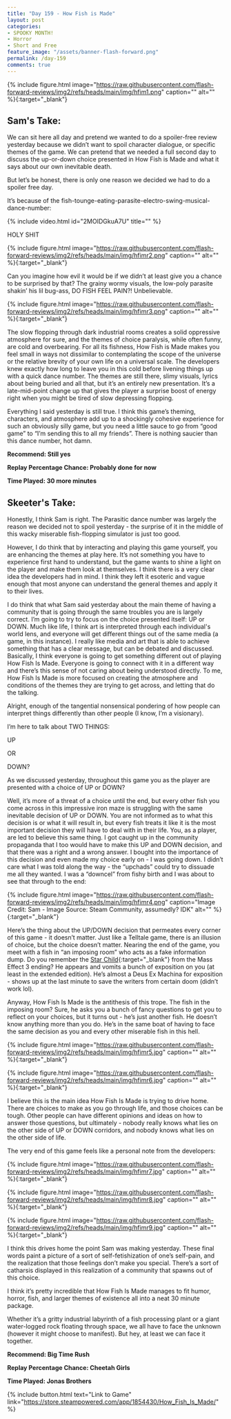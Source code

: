```yaml
---
title: "Day 159 - How Fish is Made"
layout: post
categories:
- SPOOKY MONTH!
- Horror
- Short and Free
feature_image: "/assets/banner-flash-forward.png"
permalink: /day-159
comments: true
---
```


{% include figure.html image="https://raw.githubusercontent.com/flash-forward-reviews/img2/refs/heads/main/img/hfim1.png" caption="" alt="" %}{:target="_blank"}

## Sam's Take:

We can sit here all day and pretend we wanted to do a spoiler-free review yesterday because we didn’t want to spoil character dialogue, or specific themes of the game. We can pretend that we needed a full second day to discuss the up-or-down choice presented in How Fish is Made and what it says about our own inevitable death.

But let’s be honest, there is only one reason we decided we had to do a spoiler free day.

It’s because of the fish-tounge-eating-parasite-electro-swing-musical-dance-number:

{% include video.html id="2MOIDGkuA7U" title="" %}

HOLY SHIT

{% include figure.html image="https://raw.githubusercontent.com/flash-forward-reviews/img2/refs/heads/main/img/hfimr2.png" caption="" alt="" %}{:target="_blank"}

Can you imagine how evil it would be if we didn’t at least give you a chance to be surprised by that? The grainy wormy visuals, the low-poly parasite shakin’ his lil bug-ass, DO FISH FEEL PAIN?! Unbelievable.

{% include figure.html image="https://raw.githubusercontent.com/flash-forward-reviews/img2/refs/heads/main/img/hfimr3.png" caption="" alt="" %}{:target="_blank"}

The slow flopping through dark industrial rooms creates a solid oppressive atmosphere for sure, and the themes of choice paralysis, while often funny, are cold and overbearing. For all its fishness, How Fish is Made makes you feel small in ways not dissimilar to contemplating the scope of the universe or the relative brevity of your own life on a universal scale. The developers knew exactly how long to leave you in this cold before livening things up with a quick dance number. The themes are still there, slimy visuals, lyrics about being buried and all that, but it’s an entirely new presentation. It’s a late-mid-point change up that gives the player a surprise boost of energy right when you might be tired of slow depressing flopping.

Everything I said yesterday is still true. I think this game’s theming, characters, and atmosphere add up to a shockingly cohesive experience for such an obviously silly game, but you need a little sauce to go from “good game” to “I’m sending this to all my friends”. There is nothing saucier than this dance number, hot damn.

**Recommend: Still yes**

**Replay Percentage Chance: Probably done for now**

**Time Played: 30 more minutes**

## Skeeter's Take:

Honestly, I think Sam is right. The Parasitic dance number was largely the reason we decided not to spoil yesterday - the surprise of it in the middle of this wacky miserable fish-flopping simulator is just too good. 

However, I do think that by interacting and playing this game yourself, you are enhancing the themes at play here. It’s not something you have to experience first hand to understand, but the game wants to shine a light on the player and make them look at themselves. I think there is a very clear idea the developers had in mind. I think they left it esoteric and vague enough that most anyone can understand the general themes and apply it to their lives. 

I do think that what Sam said yesterday about the main theme of having a community that is going through the same troubles you are is largely correct. I’m going to try to focus on the choice presented itself: UP or DOWN. Much like life, I think art is interpreted through each individual's world lens, and everyone will get different things out of the same media (a game, in this instance). I really like media and art that is able to achieve something that has a clear message, but can be debated and discussed. Basically, I think everyone is going to get something different out of playing How Fish Is Made. Everyone is going to connect with it in a different way and there’s this sense of not caring about being understood directly. To me, How Fish Is Made is more focused on creating the atmosphere and conditions of the themes they are trying to get across, and letting that do the talking. 

Alright, enough of the tangential nonsensical pondering of how people can interpret things differently than other people (I know, I’m a visionary). 

I’m here to talk about TWO THINGS: 

UP 

OR

DOWN?

As we discussed yesterday, throughout this game you as the player are presented with a choice of UP or DOWN? 

Well, it’s more of a threat of a choice until the end, but every other fish you come across in this impressive iron maze is struggling with the same inevitable decision of UP or DOWN. You are not informed as to what this decision is or what it will result in, but every fish treats it like it is the most important decision they will have to deal with in their life. 
You, as a player, are led to believe this same thing. I got caught up in the community propaganda that I too would have to make this UP and DOWN decision, and that there was a right and a wrong answer. I bought into the importance of this decision and even made my choice early on - I was going down. I didn’t care what I was told along the way - the “upchads” could try to dissuade me all they wanted. I was a “downcel” from fishy birth and I was about to see that through to the end:

{% include figure.html image="https://raw.githubusercontent.com/flash-forward-reviews/img2/refs/heads/main/img/hfimr4.png" caption="Image Credit: Sam - Image Source: Steam Community, assumedly? IDK" alt="" %}{:target="_blank"}

Here’s the thing about the UP/DOWN decision that permeates every corner of this game - it doesn’t matter. Just like a Telltale game, there is an illusion of choice, but the choice doesn’t matter. Nearing the end of the game, you meet with a fish in “an imposing room” who acts as a fake information dump. Do you remember the [Star Child](https://www.youtube.com/watch?v=JX_BYT_C6YQ&t=5s){:target="_blank"} from the Mass Effect 3 ending? He appears and vomits a bunch of exposition on you (at least in the extended edition). He’s almost a Deus Ex Machina for exposition - shows up at the last minute to save the writers from certain doom (didn’t work lol).

Anyway, How Fish Is Made is the antithesis of this trope. The fish in the imposing room? Sure, he asks you a bunch of fancy questions to get you to reflect on your choices, but it turns out - he’s just another fish. He doesn’t know anything more than you do. He’s in the same boat of having to face the same decision as you and every other miserable fish in this hell. 

{% include figure.html image="https://raw.githubusercontent.com/flash-forward-reviews/img2/refs/heads/main/img/hfimr5.jpg" caption="" alt="" %}{:target="_blank"}

{% include figure.html image="https://raw.githubusercontent.com/flash-forward-reviews/img2/refs/heads/main/img/hfimr6.jpg" caption="" alt="" %}{:target="_blank"}

I believe this is the main idea How Fish Is Made is trying to drive home. There are choices to make as you go through life, and those choices can be tough. Other people can have different opinions and ideas on how to answer those questions, but ultimately - nobody really knows what lies on the other side of UP or DOWN corridors, and nobody knows what lies on the other side of life. 

The very end of this game feels like a personal note from the developers: 

{% include figure.html image="https://raw.githubusercontent.com/flash-forward-reviews/img2/refs/heads/main/img/hfimr7.jpg" caption="" alt="" %}{:target="_blank"}

{% include figure.html image="https://raw.githubusercontent.com/flash-forward-reviews/img2/refs/heads/main/img/hfimr8.jpg" caption="" alt="" %}{:target="_blank"}

{% include figure.html image="https://raw.githubusercontent.com/flash-forward-reviews/img2/refs/heads/main/img/hfimr9.jpg" caption="" alt="" %}{:target="_blank"}

I think this drives home the point Sam was making yesterday. These final words paint a picture of a sort of self-fetishization of one’s self-pain, and the realization that those feelings don’t make you special. There’s a sort of catharsis displayed in this realization of a community that spawns out of this choice. 

I think it’s pretty incredible that How Fish Is Made manages to fit humor, horror, fish, and larger themes of existence all into a neat 30 minute package. 

Whether it’s a gritty industrial labyrinth of a fish processing plant or a giant water-logged rock floating through space, we all have to face the unknown (however it might choose to manifest). But hey, at least we can face it together. 

**Recommend: Big Time Rush** 

**Replay Percentage Chance: Cheetah Girls**

**Time Played: Jonas Brothers**

{% include button.html text="Link to Game" link="https://store.steampowered.com/app/1854430/How_Fish_Is_Made/" %}